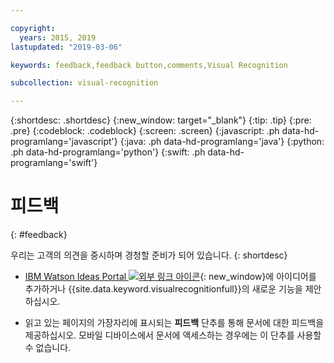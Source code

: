 ```yaml
---

copyright:
  years: 2015, 2019
lastupdated: "2019-03-06"

keywords: feedback,feedback button,comments,Visual Recognition

subcollection: visual-recognition

---
```


{:shortdesc: .shortdesc}
{:new_window: target="_blank"}
{:tip: .tip}
{:pre: .pre}
{:codeblock: .codeblock}
{:screen: .screen}
{:javascript: .ph data-hd-programlang='javascript'}
{:java: .ph data-hd-programlang='java'}
{:python: .ph data-hd-programlang='python'}
{:swift: .ph data-hd-programlang='swift'}

# 피드백
{: #feedback}

우리는 고객의 의견을 중시하며 경청할 준비가 되어 있습니다.
{: shortdesc}

- [IBM Watson Ideas Portal ![외부 링크 아이콘](../../icons/launch-glyph.svg "외부 링크 아이콘")](https://ibm-watson.ideas.aha.io/?project=VISION){: new_window}에 아이디어를 추가하거나 {{site.data.keyword.visualrecognitionfull}}의 새로운 기능을 제안하십시오. 

- 읽고 있는 페이지의 가장자리에 표시되는 **피드백** 단추를 통해 문서에 대한 피드백을 제공하십시오. 모바일 디바이스에서 문서에 액세스하는 경우에는 이 단추를 사용할 수 없습니다. 
